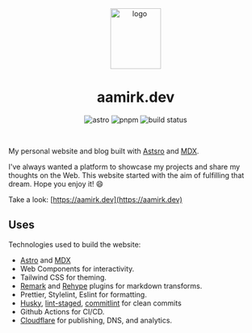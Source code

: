 <div align="center">
  <a href="https://aamirk.dev">
    <img width="100" height="120" hspace="10" src="https://images2.imgbox.com/d5/43/QDMhhLBG_o.png" alt="logo" />
  </a>
  <h1>aamirk.dev</h1>
  <img src="https://img.shields.io/github/package-json/dependency-version/fatehak/fatehak.dev/dev/astro" alt="astro" />
  <img src="https://img.shields.io/badge/pnpm-latest-yellow" alt="pnpm" />
  <img src="https://img.shields.io/github/actions/workflow/status/fatehak/fatehak.dev/lint_build_publish.yaml?branch=main" alt="build status" />
</div>

<p>&nbsp;</p>

My personal website and blog built with [Astsro](https://astro.build) and [MDX](https://mdxjs.com/).

I've always wanted a platform to showcase my projects and share my thoughts on the Web. This website started with the aim of fulfilling that dream. Hope you enjoy it! 😄

Take a look: [https://aamirk.dev](https://aamirk.dev)

## Uses

Technologies used to build the website:

- [Astro](https://astro.build/) and [MDX](https://mdxjs.com/)
- Web Components for interactivity.
- Tailwind CSS for theming.
- [Remark](https://github.com/remarkjs/remark) and [Rehype](https://github.com/rehypejs/rehype) plugins for markdown transforms.
- Prettier, Stylelint, Eslint for formatting.
- [Husky](https://typicode.github.io/husky/#/), [lint-staged](https://github.com/okonet/lint-staged), [commitlint](https://cz-git.qbb.sh/) for clean commits
- Github Actions for CI/CD.
- [Cloudflare](https://www.cloudflare.com) for publishing, DNS, and analytics.
